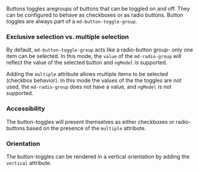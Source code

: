 Buttons toggles aregroups of buttons that can be toggled on and off. They can be configured to 
behave as checkboxes or as radio buttons. Button toggles are always part of a 
`md-button-toggle-group`.

<!-- example(button-toggle-overview) -->

### Exclusive selection vs. multiple selection
By default, `md-button-toggle-group` acts like a radio-button group- only one item can be selected.
In this mode, the `value` of the `md-radio-group` will reflect the value of the selected button and
`ngModel` is supported. 

Adding the `multiple` attribute allows multiple items to be selected (checkbox behavior). In this
mode the values of the the toggles are not used, the `md-radio-group` does not have a value, and 
`ngModel` is not supported.

### Accessibility
The button-toggles will present themselves as either checkboxes or radio-buttons based on the 
presence of the `multiple` attribute. 

### Orientation
The button-toggles can be rendered in a vertical orientation by adding the `vertical` attribute.
